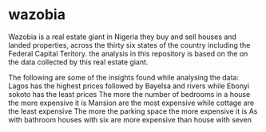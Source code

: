 # wazobia

Wazobia is a real estate giant in Nigeria they buy and sell houses and landed properties, across the thirty six states of the country including the Federal Capital Teritory. the analysis in this repository is based on the on the data collected by this real estate giant.

The following are some of the insights found while analysing the data:
Lagos has the highest prices followed by Bayelsa and rivers while Ebonyi sokoto has the least prices
The more the number of bedrooms in a house the more expensive it is
Mansion are the most expensive while cottage are the least expensive
The more the parking space the more expensive it is
As with bathroom houses with six are more expensive than house with seven
